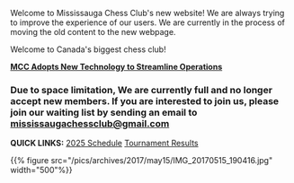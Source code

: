 ---
---

Welcome to Mississauga Chess Club's new website! We are always trying to improve the experience of our users. We are currently in the process of moving the old content to the new webpage.

Welcome to Canada's biggest chess club!

**[MCC Adopts New Technology to Streamline Operations](/member-stories/new-technology)**

**<h3>Due to space limitation, We are currently full and no longer accept new members. If you are interested to join us, please join our waiting list by sending an email to mississaugachessclub@gmail.com</h3>**

**QUICK LINKS:** [2025 Schedule](/schedule/) [Tournament Results](/events)

{{% figure src="/pics/archives/2017/may15/IMG_20170515_190416.jpg" width="500"%}}